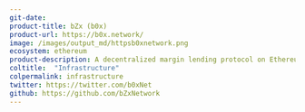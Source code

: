```yaml
---
git-date: 
product-title: bZx (b0x)
product-url: https://b0x.network/
image: /images/output_md/httpsb0xnetwork.png
ecosystem: ethereum
product-description: A decentralized margin lending protocol on Ethereum
coltitle:  "Infrastructure"
colpermalink: infrastructure
twitter: https://twitter.com/b0xNet
github: https://github.com/bZxNetwork
---
```

